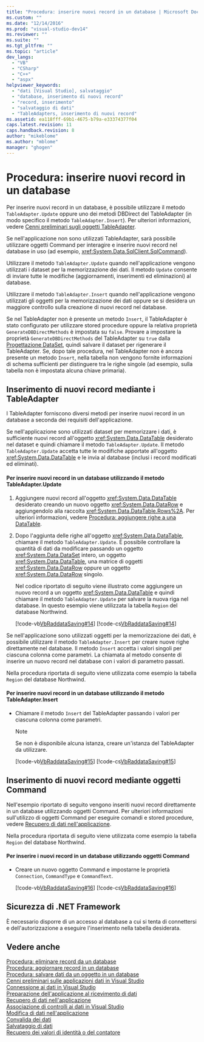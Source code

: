 ```yaml
---
title: "Procedura: inserire nuovi record in un database | Microsoft Docs"
ms.custom: ""
ms.date: "12/14/2016"
ms.prod: "visual-studio-dev14"
ms.reviewer: ""
ms.suite: ""
ms.tgt_pltfrm: ""
ms.topic: "article"
dev_langs: 
  - "VB"
  - "CSharp"
  - "C++"
  - "aspx"
helpviewer_keywords: 
  - "dati [Visual Studio], salvataggio"
  - "database, inserimento di nuovi record"
  - "record, inserimento"
  - "salvataggio di dati"
  - "TableAdapters, inserimento di nuovi record"
ms.assetid: ea118fff-69b1-4675-b79a-e33374377f04
caps.latest.revision: 11
caps.handback.revision: 8
author: "mikeblome"
ms.author: "mblome"
manager: "ghogen"
---
```

# Procedura: inserire nuovi record in un database
Per inserire nuovi record in un database, è possibile utilizzare il metodo `TableAdapter.Update` oppure uno dei metodi DBDirect del TableAdapter \(in modo specifico il metodo `TableAdapter.Insert`\).  Per ulteriori informazioni, vedere [Cenni preliminari sugli oggetti TableAdapter](../data-tools/tableadapter-overview.md).  
  
 Se nell'applicazione non sono utilizzati TableAdapter, sarà possibile utilizzare oggetti Command per interagire e inserire nuovi record nel database in uso \(ad esempio, <xref:System.Data.SqlClient.SqlCommand>\).  
  
 Utilizzare il metodo `TableAdapter.Update` quando nell'applicazione vengono utilizzati i dataset per la memorizzazione dei dati.  Il metodo `Update` consente di inviare tutte le modifiche \(aggiornamenti, inserimenti ed eliminazioni\) al database.  
  
 Utilizzare il metodo `TableAdapter.Insert` quando nell'applicazione vengono utilizzati gli oggetti per la memorizzazione dei dati oppure se si desidera un maggiore controllo sulla creazione di nuovi record nel database.  
  
 Se nel TableAdapter non è presente un metodo `Insert`, il TableAdapter è stato configurato per utilizzare stored procedure oppure la relativa proprietà `GenerateDBDirectMethods` è impostata su `false`.  Provare a impostare la proprietà `GenerateDBDirectMethods` del TableAdapter su `true` dalla [Progettazione DataSet](../data-tools/creating-and-editing-typed-datasets.md), quindi salvare il dataset per rigenerare il TableAdapter.  Se, dopo tale procedura, nel TableAdapter non è ancora presente un metodo `Insert`, nella tabella non vengono fornite informazioni di schema sufficienti per distinguere tra le righe singole \(ad esempio, sulla tabella non è impostata alcuna chiave primaria\).  
  
## Inserimento di nuovi record mediante i TableAdapter  
 I TableAdapter forniscono diversi metodi per inserire nuovi record in un database a seconda dei requisiti dell'applicazione.  
  
 Se nell'applicazione sono utilizzati dataset per memorizzare i dati, è sufficiente nuovi record all'oggetto <xref:System.Data.DataTable> desiderato nel dataset e quindi chiamare il metodo `TableAdapter.Update`.  Il metodo `TableAdapter.Update` accetta tutte le modifiche apportate all'oggetto <xref:System.Data.DataTable> e le invia al database \(inclusi i record modificati ed eliminati\).  
  
#### Per inserire nuovi record in un database utilizzando il metodo TableAdapter.Update  
  
1.  Aggiungere nuovi record all'oggetto <xref:System.Data.DataTable> desiderato creando un nuovo oggetto <xref:System.Data.DataRow> e aggiungendolo alla raccolta <xref:System.Data.DataTable.Rows%2A>.  Per ulteriori informazioni, vedere [Procedura: aggiungere righe a una DataTable](../Topic/How%20to:%20Add%20Rows%20to%20a%20DataTable.md).  
  
2.  Dopo l'aggiunta delle righe all'oggetto <xref:System.Data.DataTable>, chiamare il metodo `TableAdapter.Update`.  È possibile controllare la quantità di dati da modificare passando un oggetto <xref:System.Data.DataSet> intero, un oggetto <xref:System.Data.DataTable>, una matrice di oggetti <xref:System.Data.DataRow> oppure un oggetto <xref:System.Data.DataRow> singolo.  
  
     Nel codice riportato di seguito viene illustrato come aggiungere un nuovo record a un oggetto <xref:System.Data.DataTable> e quindi chiamare il metodo `TableAdapter.Update` per salvare la nuova riga nel database.  In questo esempio viene utilizzata la tabella `Region` del database Northwind.  
  
     [!code-vb[VbRaddataSaving#14](../data-tools/codesnippet/VisualBasic/insert-new-records-into-a-database_1.vb)]
     [!code-cs[VbRaddataSaving#14](../data-tools/codesnippet/CSharp/insert-new-records-into-a-database_1.cs)]  
  
 Se nell'applicazione sono utilizzati oggetti per la memorizzazione dei dati, è possibile utilizzare il metodo `TableAdapter.Insert` per creare nuove righe direttamente nel database.  Il metodo `Insert` accetta i valori singoli per ciascuna colonna come parametri.  La chiamata al metodo consente di inserire un nuovo record nel database con i valori di parametro passati.  
  
 Nella procedura riportata di seguito viene utilizzata come esempio la tabella `Region` del database Northwind.  
  
#### Per inserire nuovi record in un database utilizzando il metodo TableAdapter.Insert  
  
-   Chiamare il metodo `Insert` del TableAdapter passando i valori per ciascuna colonna come parametri.  
  
    > [!NOTE]
    >  Se non è disponibile alcuna istanza, creare un'istanza del TableAdapter da utilizzare.  
  
     [!code-vb[VbRaddataSaving#15](../data-tools/codesnippet/VisualBasic/insert-new-records-into-a-database_2.vb)]
     [!code-cs[VbRaddataSaving#15](../data-tools/codesnippet/CSharp/insert-new-records-into-a-database_2.cs)]  
  
## Inserimento di nuovi record mediante oggetti Command  
 Nell'esempio riportato di seguito vengono inseriti nuovi record direttamente in un database utilizzando oggetti Command.  Per ulteriori informazioni sull'utilizzo di oggetti Command per eseguire comandi e stored procedure, vedere [Recupero di dati nell'applicazione](../data-tools/fetching-data-into-your-application.md).  
  
 Nella procedura riportata di seguito viene utilizzata come esempio la tabella `Region` del database Northwind.  
  
#### Per inserire i nuovi record in un database utilizzando oggetti Command  
  
-   Creare un nuovo oggetto Command e impostarne le proprietà `Connection`, `CommandType` e `CommandText`.  
  
     [!code-vb[VbRaddataSaving#16](../data-tools/codesnippet/VisualBasic/insert-new-records-into-a-database_3.vb)]
     [!code-cs[VbRaddataSaving#16](../data-tools/codesnippet/CSharp/insert-new-records-into-a-database_3.cs)]  
  
## Sicurezza di .NET Framework  
 È necessario disporre di un accesso al database a cui si tenta di connettersi e dell'autorizzazione a eseguire l'inserimento nella tabella desiderata.  
  
## Vedere anche  
 [Procedura: eliminare record da un database](../data-tools/how-to-delete-records-in-a-database.md)   
 [Procedura: aggiornare record in un database](../data-tools/how-to-update-records-in-a-database.md)   
 [Procedura: salvare dati da un oggetto in un database](../data-tools/save-data-from-an-object-to-a-database.md)   
 [Cenni preliminari sulle applicazioni dati in Visual Studio](../data-tools/overview-of-data-applications-in-visual-studio.md)   
 [Connessione ai dati in Visual Studio](../data-tools/connecting-to-data-in-visual-studio.md)   
 [Preparazione dell'applicazione al ricevimento di dati](../Topic/Preparing%20Your%20Application%20to%20Receive%20Data.md)   
 [Recupero di dati nell'applicazione](../data-tools/fetching-data-into-your-application.md)   
 [Associazione di controlli ai dati in Visual Studio](../data-tools/bind-controls-to-data-in-visual-studio.md)   
 [Modifica di dati nell'applicazione](../data-tools/editing-data-in-your-application.md)   
 [Convalida dei dati](../Topic/Validating%20Data.md)   
 [Salvataggio di dati](../data-tools/saving-data.md)   
 [Recupero dei valori di identità o del contatore](../Topic/Retrieving%20Identity%20or%20Autonumber%20Values.md)